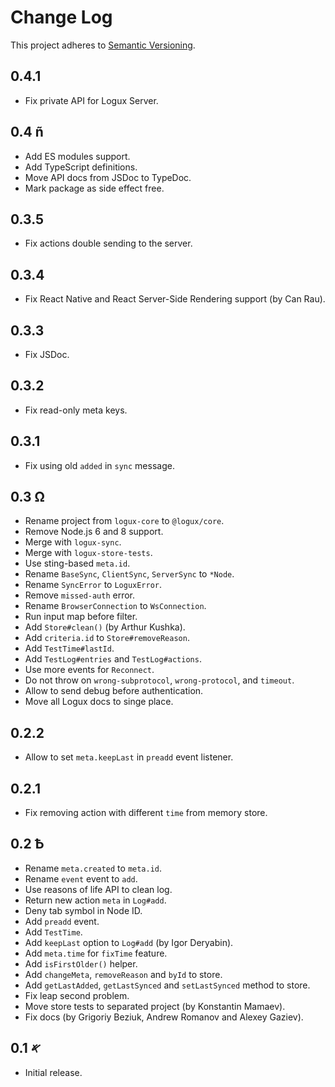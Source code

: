 # Change Log
This project adheres to [Semantic Versioning](http://semver.org/).

## 0.4.1
* Fix private API for Logux Server.

## 0.4 ñ
* Add ES modules support.
* Add TypeScript definitions.
* Move API docs from JSDoc to TypeDoc.
* Mark package as side effect free.

## 0.3.5
* Fix actions double sending to the server.

## 0.3.4
* Fix React Native and React Server-Side Rendering support (by Can Rau).

## 0.3.3
* Fix JSDoc.

## 0.3.2
* Fix read-only meta keys.

## 0.3.1
* Fix using old `added` in `sync` message.

## 0.3 Ω
* Rename project from `logux-core` to `@logux/core`.
* Remove Node.js 6 and 8 support.
* Merge with `logux-sync`.
* Merge with `logux-store-tests`.
* Use sting-based `meta.id`.
* Rename `BaseSync`, `ClientSync`, `ServerSync` to `*Node`.
* Rename `SyncError` to `LoguxError`.
* Remove `missed-auth` error.
* Rename `BrowserConnection` to `WsConnection`.
* Run input map before filter.
* Add `Store#clean()` (by Arthur Kushka).
* Add `criteria.id` to `Store#removeReason`.
* Add `TestTime#lastId`.
* Add `TestLog#entries` and `TestLog#actions`.
* Use more events for `Reconnect`.
* Do not throw on `wrong-subprotocol`, `wrong-protocol`, and `timeout`.
* Allow to send debug before authentication.
* Move all Logux docs to singe place.

## 0.2.2
* Allow to set `meta.keepLast` in `preadd` event listener.

## 0.2.1
* Fix removing action with different `time` from memory store.

## 0.2 Ѣ
* Rename `meta.created` to `meta.id`.
* Rename `event` event to `add`.
* Use reasons of life API to clean log.
* Return new action `meta` in `Log#add`.
* Deny tab symbol in Node ID.
* Add `preadd` event.
* Add `TestTime`.
* Add `keepLast` option to `Log#add` (by Igor Deryabin).
* Add `meta.time` for `fixTime` feature.
* Add `isFirstOlder()` helper.
* Add `changeMeta`, `removeReason` and `byId` to store.
* Add `getLastAdded`, `getLastSynced` and `setLastSynced` method to store.
* Fix leap second problem.
* Move store tests to separated project (by Konstantin Mamaev).
* Fix docs (by Grigoriy Beziuk, Andrew Romanov and Alexey Gaziev).

## 0.1 𐤀
* Initial release.
